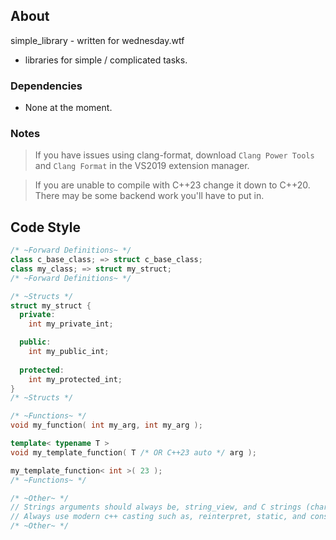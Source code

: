 ## About
simple_library - written for wednesday.wtf
- libraries for simple / complicated tasks.

### Dependencies
- None at the moment.

### Notes
> If you have issues using clang-format, download `Clang Power Tools` and `Clang Format` in the VS2019 extension manager.

> If you are unable to compile with C++23 change it down to C++20. There may be some backend work you'll have to put in.

## Code Style
```c++
/* ~Forward Definitions~ */
class c_base_class; => struct c_base_class;
class my_class; => struct my_struct;
/* ~Forward Definitions~ */

/* ~Structs */
struct my_struct {
  private:
    int my_private_int;

  public:
    int my_public_int;
 
  protected:
    int my_protected_int;
}
/* ~Structs */

/* ~Functions~ */
void my_function( int my_arg, int my_arg );

template< typename T >
void my_template_function( T /* OR C++23 auto */ arg );

my_template_function< int >( 23 );
/* ~Functions~ */

/* ~Other~ */
// Strings arguments should always be, string_view, and C strings (char* with null terminator).
// Always use modern c++ casting such as, reinterpret, static, and const.
/* ~Other~ */
```
